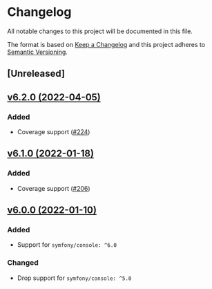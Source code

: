 # Changelog
All notable changes to this project will be documented in this file.

The format is based on [Keep a Changelog](http://keepachangelog.com/)
and this project adheres to [Semantic Versioning](http://semver.org/).

## [Unreleased]

## [v6.2.0 (2022-04-05)](https://github.com/nunomaduro/collision/compare/v6.1.0...v6.2.0)
### Added
- Coverage support ([#224](https://github.com/nunomaduro/collision/pull/224))

## [v6.1.0 (2022-01-18)](https://github.com/nunomaduro/collision/compare/v6.0.0...v6.1.0)
### Added
- Coverage support ([#206](https://github.com/nunomaduro/collision/pull/206))

## [v6.0.0 (2022-01-10)](https://github.com/nunomaduro/collision/compare/v5.11.0...v6.0.0)
### Added
- Support for `symfony/console: ^6.0`

### Changed
- Drop support for `symfony/console: ^5.0`
